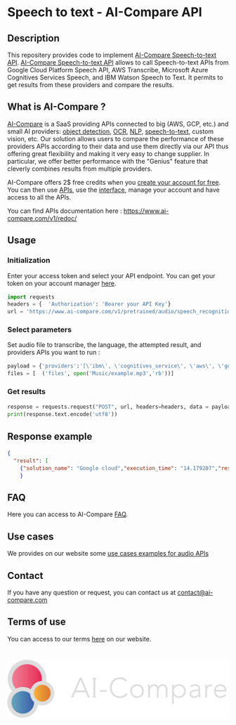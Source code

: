 # Speech to text - AI-Compare API
## Description
This repositery provides code to implement [AI-Compare Speech-to-text API](https://www.ai-compare.com/audio_apis/speech_recognition). [AI-Compare Speech-to-text API](https://www.ai-compare.com/audio_apis/speech_recognition) allows to call Speech-to-text APIs from Google Cloud Platform Speech API, AWS Transcribe, Microsoft Azure Cognitives Services Speech, and IBM Watson Speech to Text. It permits to get results from these providers and compare the results.

## What is AI-Compare ?
[AI-Compare](https://www.ai-compare.com/) is a SaaS providing APIs connected to big (AWS, GCP, etc.) and small AI providers: [object detection](https://www.ai-compare.com/vision_apis/object_detection), [OCR](https://www.ai-compare.com/vision_apis/ocr), [NLP](https://www.ai-compare.com/text_apis/sentiment_analysis/), [speech-to-text](https://www.ai-compare.com/audio_apis/speech_recognition), custom vision, etc. Our solution allows users to compare the performance of these providers APIs according to their data and use them directly via our API thus offering great flexibility and making it very easy to change supplier. In particular, we offer better performance with the "Genius" feature that cleverly combines results from multiple providers.

AI-Compare offers 2$ free credits when you [create your account for free](https://www.ai-compare.com/accounts/login/?next=/my_apis). You can then use [APIs](https://www.ai-compare.com/v1/redoc/), use the [interface](https://www.ai-compare.com/my_apis), manage your account and have access to all the APIs.

You can find APIs documentation here : https://www.ai-compare.com/v1/redoc/

## Usage
### Initialization
Enter your access token and select your API endpoint. You can get your token on your account manager [here](https://www.ai-compare.com/accounts/login/?next=/my_apis/my_account).
```python
import requests
headers = {  'Authorization': 'Bearer your API Key'}
url = 'https://www.ai-compare.com/v1/pretrained/audio/speech_recognition'
```
### Select parameters 
Set audio file to transcribe, the language, the attempted result, and providers APIs you want to run :
```python
payload = {'providers':'[\'ibm\', \'cognitives_service\', \'aws\', \'google_cloud\']','text_to_find':'Bonjour, je suis Martin','language':'en-US'}
files = [  ('files', open('Music/example.mp3','rb'))]
```
### Get results
```python
response = requests.request("POST", url, headers=headers, data = payload, files = files)
print(response.text.encode('utf8'))
```

## Response example
```json
{
  "result": [
    {"solution_name": "Google cloud","execution_time": "14.179207","result": {"audio_path": "media/data/files/speech_recognition_XcpGMph.wav","transcribe": "allô oui bonjour Martin à Paris","confidence": 0.8405160903930664},"api_response": {"results": [{"alternatives": [{"transcript": "allô oui bonjour à Martin à Paris","confidence": 0.8906704187393188}],"languageCode": "fr-fr"}]},"matching_text": 0.7222222222222222}]
    }
```

## FAQ
Here you can access to AI-Compare [FAQ](https://www.ai-compare.com/faq/).

## Use cases
We provides on our website some [use cases examples for audio APIs](https://www.ai-compare.com/use_cases_audio/)

## Contact
If you have any question or request, you can contact us at contact@ai-compare.com

## Terms of use
You can access to our terms [here](https://www.ai-compare.com/terms/) on our website.

#
![Screenshot](Ai-compare_new.png)
